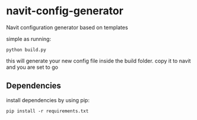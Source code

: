 # navit-config-generator

Navit configuration generator based on templates

simple as running:

    python build.py
  
this will generate your new config file inside the build folder. copy it to navit and you are set to go

## Dependencies

install dependencies by using pip:

    pip install -r requirements.txt
